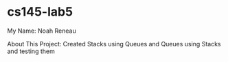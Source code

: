 # cs145-lab5

My Name: Noah Reneau

About This Project: Created Stacks using Queues and Queues using Stacks and testing them

